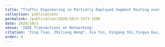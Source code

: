 ```yaml
---
title: "Traffic Engineering in Partially Deployed Segment Routing over IPv6 Network with Deep Reinforcement Learning"
collection: publications
permalink: /publication/2020/10/3-1573-1586
date: 2020/10/3
venue: 'IEEE Transactions on Networking'
citation: 'Ying Tian, Zhiliang Wang*, Xia Yin, Xingang Shi,Yingya Guo, Haijun Geng, Jiahai Yang:Traffic Engineering in Partially Deployed Segment Routing over IPv6 Network with Deep Reinforcement Learning[J]. IEEE Transactions on Networking, 2020, 28(4): 1573-1586.'
order: 4
---
```

